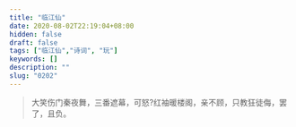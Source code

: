 ```yaml
---
title: "临江仙"
date: 2020-08-02T22:19:04+08:00
hidden: false
draft: false
tags: ["临江仙","诗词", "玩"]
keywords: []
description: ""
slug: "0202"
---
```


> 大笑伤门秦夜舞，三番遮幕，可怒?红袖暖楼阁，亲不顾，只教狂徒侮，罢了，且负。
<!--more-->